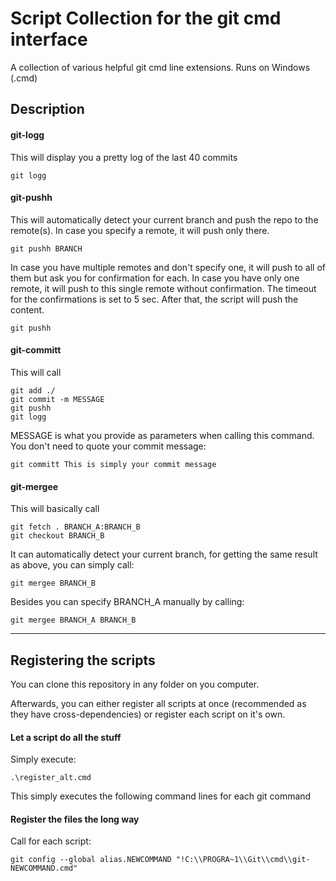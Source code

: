 # Script Collection for the git cmd interface

A collection of various helpful git cmd line extensions.
Runs on Windows (.cmd)

## Description

#### git-logg

This will display you a pretty log of the last 40 commits

```
git logg
```

#### git-pushh

This will automatically detect your current branch and push the repo to the remote(s).
In case you specify a remote, it will push only there.
```
git pushh BRANCH
```

In case you have multiple remotes and don't specify one, it will push to all of them but ask you for confirmation for each.
In case you have only one remote, it will push to this single remote without confirmation.
The timeout for the confirmations is set to 5 sec. After that, the script will push the content.
```
git pushh
```

#### git-committ

This will call
```
git add ./
git commit -m MESSAGE
git pushh
git logg
```

MESSAGE is what you provide as parameters when calling this command. You don't need to quote your commit message:

```
git committ This is simply your commit message
```

#### git-mergee

This will basically call
```
git fetch . BRANCH_A:BRANCH_B
git checkout BRANCH_B
```

It can automatically detect your current branch, for getting the same result as above, you can simply call:

```
git mergee BRANCH_B
```

Besides you can specify BRANCH_A manually by calling:
```
git mergee BRANCH_A BRANCH_B
```

---

## Registering the scripts

You can clone this repository in any folder on you computer.

Afterwards, you can either register all scripts at once (recommended as they have cross-dependencies) or register each script on it's own.

#### Let a script do all the stuff

<!-- Warning: This will register all files matching the following regex: git-*.cmd as new git commands. This is normally safe but provides a leak of security.

Simply run

```
.\register.cmd
```

If that doesn't work, use the alternate register script. -->

Simply execute:

```
.\register_alt.cmd
```

This simply executes the following command lines for each git command

#### Register the files the long way

Call for each script:

```
git config --global alias.NEWCOMMAND "!C:\\PROGRA~1\\Git\\cmd\\git-NEWCOMMAND.cmd"
```
